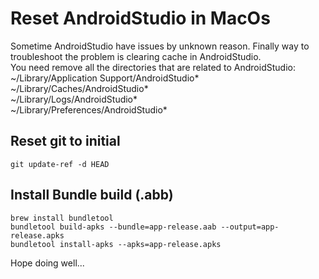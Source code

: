 # Reset AndroidStudio in MacOs 
Sometime AndroidStudio have issues by unknown reason. Finally way to troubleshoot the problem is clearing cache in AndroidStudio.  
You need remove all the directories that are related to AndroidStudio:  
~/Library/Application Support/AndroidStudio*  
~/Library/Caches/AndroidStudio*  
~/Library/Logs/AndroidStudio*  
~/Library/Preferences/AndroidStudio*  



## Reset git to initial
```
git update-ref -d HEAD
```

## Install Bundle build (.abb)
```
brew install bundletool
bundletool build-apks --bundle=app-release.aab --output=app-release.apks
bundletool install-apks --apks=app-release.apks
```
Hope doing well...
